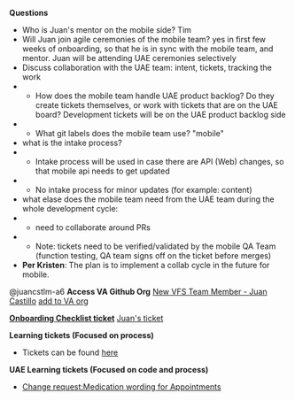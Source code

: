 **Questions**
- Who is Juan's mentor on the mobile side? Tim
- Will Juan join agile ceremonies of the mobile team? yes in first few weeks of onboarding, so that he is in sync with the mobile team, and mentor. Juan will be attending UAE ceremonies selectively
- Discuss collaboration with the UAE team: intent, tickets, tracking the work
- - How does the mobile team handle UAE product backlog? Do they create tickets themselves, or work with tickets that are on the UAE board? Development tickets will be on the UAE product backlog side
- - What git labels does the mobile team use? "mobile"
- what is the intake process?
- - Intake process will be used in case there are API (Web) changes, so that mobile api needs to get updated
- - No intake process for minor updates (for example: content)
- what elase does the mobile team need from the UAE team during the whole development cycle:
- - need to collaborate around PRs
- - Note: tickets need to be verified/validated by the mobile QA Team (function testing, QA team signs off on the ticket before merges)
- **Per Kristen**: The plan is to implement a collab cycle in the future for mobile.

@juancstlm-a6 
**Access VA Github Org** 
[New VFS Team Member - Juan Castillo](https://github.com/department-of-veterans-affairs/va.gov-team/issues/90722)
[add to VA org](https://github.com/department-of-veterans-affairs/github-user-requests/issues/23668)

[**Onboarding Checklist ticket**](https://github.com/department-of-veterans-affairs/va-mobile-app/issues/new?assignees=timwright12&labels=onboarding&projects=&template=onboarding-request-engineering.yml&title=Onboarding%3A+%5Bname%5D)
[Juan's ticket](https://github.com/department-of-veterans-affairs/va-mobile-app/issues/9575)

**Learning tickets (Focused on process)**
- Tickets can be found [here](https://github.com/department-of-veterans-affairs/va-mobile-app/labels/Good%20first%20issue)

**UAE Learning tickets (Focused on code and process)**
- [Change request:Medication wording for Appointments](https://github.com/department-of-veterans-affairs/va-mobile-app/issues/9373)


